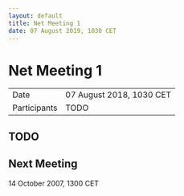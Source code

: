 ```yaml
---
layout: default
title: Net Meeting 1
date: 07 August 2019, 1030 CET
---
```


<script src="http://code.jquery.com/jquery-1.11.1.min.js">
</script>
<script src="/javascripts/edit.js"></script>
<script>setEditButonNm();</script>

# Net Meeting 1

|||
|---|---|
| Date | 07 August 2018, 1030 CET |
| Participants | TODO |

TODO
---------------------

Next Meeting
------------

14 October 2007, 1300 CET

   <div id="edit_page_div"></div>
